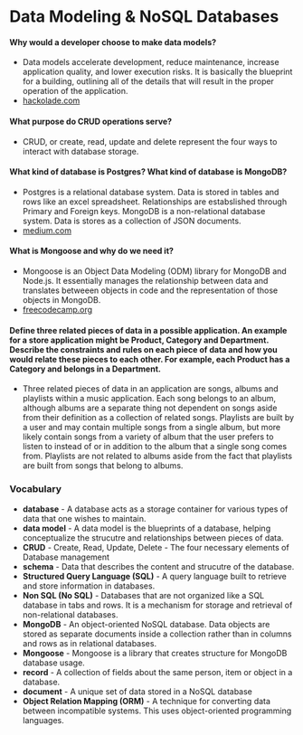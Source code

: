 # Data Modeling & NoSQL Databases

#### Why would a developer choose to make data models?
  * Data models accelerate development, reduce maintenance, increase application quality, and lower execution risks. It is basically the blueprint for a building, outlining all of the details that will result in the proper operation of the application. 
  * [hackolade.com](https://hackolade.com/benefits.html)

#### What purpose do CRUD operations serve?
  * CRUD, or create, read, update and delete represent the four ways to interact with database storage.

#### What kind of database is Postgres? What kind of database is MongoDB?
  * Postgres is a relational database system. Data is stored in tables and rows like an excel spreadsheet. Relationships are estabslished through Primary and Foreign keys.  MongoDB is a non-relational database system. Data is stores as a collection of JSON documents.
  * [medium.com](https://medium.com/@zhenwu93/relational-vs-non-relational-databases-8336870da8bc)

#### What is Mongoose and why do we need it?
  * Mongoose is an Object Data Modeling (ODM) library for MongoDB and Node.js. It essentially manages the relationship between data and translates betweeen objects in code and the representation of those objects in MongoDB.
  * [freecodecamp.org](https://www.freecodecamp.org/news/introduction-to-mongoose-for-mongodb-d2a7aa593c57/)

#### Define three related pieces of data in a possible application. An example for a store application might be Product, Category and Department. Describe the constraints and rules on each piece of data and how you would relate these pieces to each other. For example, each Product has a Category and belongs in a Department.
  * Three related pieces of data in an application are songs, albums and playlists within a music application. Each song belongs to an album, although albums are a separate thing not dependent on songs aside from their definition as a collection of related songs. Playlists are built by a user and may contain multiple songs from a single album, but more likely contain songs from a variety of album that the user prefers to listen to instead of or in addition to the album that a single song comes from. Playlists are not related to albums aside from the fact that playlists are built from songs that belong to albums. 

### Vocabulary

* **database** - A database acts as a storage container for various types of data that one wishes to maintain.
* **data model** - A data model is the blueprints of a database, helping conceptualize the strucutre and relationships between pieces of data. 
* **CRUD** - Create, Read, Update, Delete - The four necessary elements of Database management
* **schema** - Data that describes the content and strucutre of the database. 
* **Structured Query Language (SQL)** - A query language built to retrieve and store information in databases.
* **Non SQL (No SQL)** - Databases that are not organized like a SQL database in tabs and rows. It is a mechanism for storage and retrieval of non-relational databases.
* **MongoDB** - An object-oriented NoSQL database. Data objects are stored as separate documents inside a collection rather than in columns and rows as in relational databases. 
* **Mongoose** - Mongoose is a library that creates structure for MongoDB database usage.  
* **record** - A collection of fields about the same person, item or object in a database.
* **document** - A unique set of data stored in a NoSQL database
* **Object Relation Mapping (ORM)** - A technique for converting data between incompatible systems. This uses object-oriented programming languages. 
